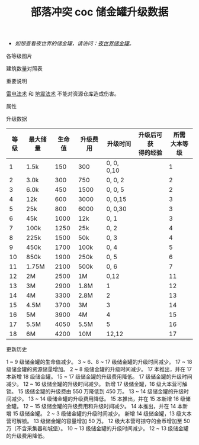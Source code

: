 ﻿---
title: "部落冲突 coc 储金罐升级数据"
navTitle: "储金罐"
shownTitle: "储金罐"
description: "您珍贵的金币都存在这里！不要让狡猾的哥布林有机可乘！升级储金罐，提高它们的容量和抗打击能力。"
module: upgrade-home
imgFolder: home_buildings/0404
wiki: https://clashofclans.fandom.com/wiki/Gold_Storage
canonical: /upgrade/0404-Gold-Storage
---

- *如想查看夜世界的储金罐，请访问：[夜世界储金罐](/upgrade/1203-Gold-Storage)。*

<UnitInfo :folder="$frontmatter.imgFolder" imgSrc="Gold_Storage18.png" :imgAlt="$frontmatter.navTitle" :description="$frontmatter.description" :isSmallImg="true" />

<SmallTitle>各等级图片</SmallTitle>

<Panel>
    <UnitImgGroup :folder="$frontmatter.imgFolder">
        <UnitImg imgTitle="1 级" imgSrc="Gold_Storage1.png" />
        <UnitImg imgTitle="2 级" imgSrc="Gold_Storage2.png" />
        <UnitImg imgTitle="3 级" imgSrc="Gold_Storage3.png" />
        <UnitImg imgTitle="4 级" imgSrc="Gold_Storage4.png" />
        <UnitImg imgTitle="5 级" imgSrc="Gold_Storage5.png" />
        <UnitImg imgTitle="6 级" imgSrc="Gold_Storage6.png" />
        <UnitImg imgTitle="7 级" imgSrc="Gold_Storage7.png" />
        <UnitImg imgTitle="8 级" imgSrc="Gold_Storage8.png" />
        <UnitImg imgTitle="9 级" imgSrc="Gold_Storage9.png" />
        <UnitImg imgTitle="10 级" imgSrc="Gold_Storage10.png" />
        <UnitImg imgTitle="11 级" imgSrc="Gold_Storage11.png" />
        <UnitImg imgTitle="12 级" imgSrc="Gold_Storage12.png" />
        <UnitImg imgTitle="13 级" imgSrc="Gold_Storage13.png" />
        <UnitImg imgTitle="14 级" imgSrc="Gold_Storage14.png" />
        <UnitImg imgTitle="15 级" imgSrc="Gold_Storage15.png" />
        <UnitImg imgTitle="16 级" imgSrc="Gold_Storage16.png" />
        <UnitImg imgTitle="17 级" imgSrc="Gold_Storage17.png" />
        <UnitImg imgTitle="18 级" imgSrc="Gold_Storage18.png" />
    </UnitImgGroup>
</Panel>

<SmallTitle>建筑数量对照表</SmallTitle>

<BuildingNum>
    <BuildingNumRow title="大本等级" num="1 - 2, 3 - 7, 8, 9 - 17" />
    <BuildingNumRow title="建筑数量" num="    1,     2, 3,      4" />
</BuildingNum>

<SmallTitle>重要说明</SmallTitle>

[雷电法术](/upgrade/0100-Lightning-Spell) 和 [地震法术](/upgrade/0181-Earthquake-Spell) 不能对资源仓库造成伤害。

<SmallTitle>属性</SmallTitle>

<UnitProperties>
    <UnitProperty pKey="占地面积" pValue="3×3" />
    <UnitProperty pKey="判定面积" pValue="2×2" :isJudgeSquare="true" />
    <UnitProperty pKey="掠夺比例" pValue="点击查看" />
</UnitProperties>

<SmallTitle>升级数据</SmallTitle>

<script setup>
const tableExtraInfo = [
    {
        "column": 1,
        "type": "number",
        "icon": "Gold",
        "noGoldPass": true
    },
    {
        "column": 3,
        "type": "cost",
        "gpClass": "building",
        "icon": "Elixir"
    },
    {
        "column": 4,
        "type": "time",
        "gpClass": "building"
    },
    {
        "column": 5,
        "type": "exp",
        "icon": "Exp"
    }
];
</script>

<UnitTable :tableExtraInfo="tableExtraInfo">

| 等级 | 最大储量 | 生命值 | 升级费用 |   升级时间   | 升级后可获<br>得的经验 | 所需<br>大本等级 |
| ---- |  ----   |  ---- |    ---   |     ---     |         ---          |       ---       |
|   1  |   1.5k  |   150 |    300   |  0, 0, 0,10 |                      |         1       |
|   2  |   3.0k  |   300 |    750   |  0, 0, 2    |                      |         2       |
|   3  |   6.0k  |   450 |   1500   |  0, 0, 5    |                      |         2       |
|   4  |    12k  |   600 |   3000   |  0, 0,15    |                      |         3       |
|   5  |    25k  |   800 |   6000   |  0, 0,30    |                      |         3       |
|   6  |    45k  |  1000 |    12k   |  0, 1       |                      |         3       |
|   7  |   100k  |  1250 |    25k   |  0, 2       |                      |         4       |
|   8  |   225k  |  1500 |    50k   |  0, 3       |                      |         4       |
|   9  |   450k  |  1700 |   100k   |  0, 4       |                      |         5       |
|  10  |   850k  |  1900 |   250k   |  0, 5       |                      |         6       |
|  11  |  1.75M  |  2100 |   500k   |  0, 6       |                      |         7       |
|  12  |     2M  |  2500 |     1M   |  0,12       |                      |        11       |
|  13  |     3M  |  2900 |   1.8M   |  1          |                      |        12       |
|  14  |     4M  |  3300 |   2.8M   |  2          |                      |        13       |
|  15  |   4.5M  |  3700 |     3M   |  3          |                      |        14       |
|  16  |     5M  |  3900 |     4M   |  4          |                      |        15       |
|  17  |   5.5M  |  4050 |   5.5M   |  5          |                      |        16       |
|  18  |     6M  |  4200 |    10M   | 12,12       |                      |        17       |
</UnitTable>

<SmallTitle>更新历史</SmallTitle>

<Timeline>
    <TimelineItem date="2025/06/16">
        <TimelineRow>1 ~ 9 级储金罐的生命值减少。</TimelineRow>
    </TimelineItem>
    <TimelineItem date="2025/03/24">
        <TimelineRow>3 ~ 6、8 ~ 17 级储金罐的升级时间减少。</TimelineRow>
    </TimelineItem>
    <TimelineItem date="2025/02/10">
        <TimelineRow>17 ~ 18 级储金罐的资源储量增加。</TimelineRow>
        <TimelineRow>2 ~ 8 级储金罐的升级时间减少。</TimelineRow>
    </TimelineItem>
    <TimelineItem date="2024/11/25">
        <TimelineRow>17 本推出，并在 17 本新增 18 级储金罐。</TimelineRow>
        <TimelineRow>15 ~ 17 级储金罐的升级费用降低。</TimelineRow>
        <TimelineRow>17 级储金罐的升级时间减少。</TimelineRow>
    </TimelineItem>
    <TimelineItem date="2024/06/18">
        <TimelineRow>12 ~ 16 级储金罐的升级时间减少。</TimelineRow>
    </TimelineItem>
    <TimelineItem date="2023/12/12">
        <TimelineRow>新增 17 级储金罐，16 级大本营可解锁。</TimelineRow>
        <TimelineRow>15 级储金罐的升级费由 550 万降低到 450 万。</TimelineRow>
    </TimelineItem>
    <TimelineItem date="2023/06/12">
        <TimelineRow>13 ~ 14 级储金罐的升级时间减少。</TimelineRow>
        <TimelineRow>13 ~ 14 级储金罐的升级费用降低。</TimelineRow>
    </TimelineItem>
    <TimelineItem date="2022/10/10">
        <TimelineRow>15 本推出，并在 15 本新增 16 级储金罐。</TimelineRow>
        <TimelineRow>12 ~ 15 级储金罐的升级费用和升级时间减少。</TimelineRow>
    </TimelineItem>
    <TimelineItem date="2021/04/12">
        <TimelineRow>14 本推出，并在 14 本新增 15 级储金罐。</TimelineRow>
        <TimelineRow>2 ~ 3 级储金罐的升级时间减少。</TimelineRow>
    </TimelineItem>
    <TimelineItem date="2019/12/09">
        <TimelineRow>新增 14 级储金罐，13 级大本营可解锁。</TimelineRow>
        <TimelineRow>13 级储金罐的容量增加 50 万。</TimelineRow>
        <TimelineRow>12 级大本营可掠夺的金币增加至 50 万（不含采集器和城堡）。</TimelineRow>
    </TimelineItem>
        <TimelineItem date="2019/04/02">
        <TimelineRow>10 ~ 13 级储金罐的升级时间减少。</TimelineRow>
        <TimelineRow>12 ~ 13 级储金罐的升级费用降低。</TimelineRow>
    </TimelineItem>
    <TimelineItem :historyBottom="true" />
</Timeline>